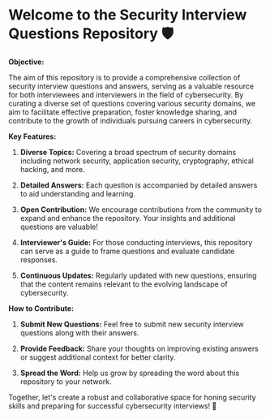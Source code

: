 

# Welcome to the Security Interview Questions Repository 🛡️

**Objective:**

The aim of this repository is to provide a comprehensive collection of security interview questions and answers, serving as a valuable resource for both interviewees and interviewers in the field of cybersecurity. By curating a diverse set of questions covering various security domains, we aim to facilitate effective preparation, foster knowledge sharing, and contribute to the growth of individuals pursuing careers in cybersecurity.

**Key Features:**

1. **Diverse Topics:** Covering a broad spectrum of security domains including network security, application security, cryptography, ethical hacking, and more.

2. **Detailed Answers:** Each question is accompanied by detailed answers to aid understanding and learning.

3. **Open Contribution:** We encourage contributions from the community to expand and enhance the repository. Your insights and additional questions are valuable!

4. **Interviewer's Guide:** For those conducting interviews, this repository can serve as a guide to frame questions and evaluate candidate responses.

5. **Continuous Updates:** Regularly updated with new questions, ensuring that the content remains relevant to the evolving landscape of cybersecurity.

**How to Contribute:**

1. **Submit New Questions:** Feel free to submit new security interview questions along with their answers.
   
2. **Provide Feedback:** Share your thoughts on improving existing answers or suggest additional context for better clarity.

3. **Spread the Word:** Help us grow by spreading the word about this repository to your network.

Together, let's create a robust and collaborative space for honing security skills and preparing for successful cybersecurity interviews! 🚀
